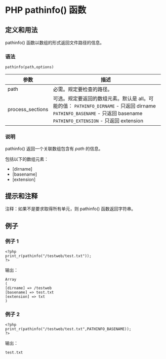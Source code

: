 # PHP pathinfo() 函数



## 定义和用法

pathinfo() 函数以数组的形式返回文件路径的信息。

### 语法

```
pathinfo(path,options)
```

| 参数 | 描述 |
| --- | --- |
| path | 必需。规定要检查的路径。 |
| process_sections | 可选。规定要返回的数组元素。默认是 all。可能的值：   `PATHINFO_DIRNAME` - 只返回 dirname   `PATHINFO_BASENAME` - 只返回 basename   `PATHINFO_EXTENSION` - 只返回 extension |

### 说明

pathinfo() 返回一个关联数组包含有 _path_ 的信息。

包括以下的数组元素：

*   [dirname]
*   [basename]
*   [extension]

## 提示和注释

注释：如果不是要求取得所有单元，则 pathinfo() 函数返回字符串。

## 例子

### 例子 1

```
<?php
print_r(pathinfo("/testweb/test.txt"));
?>
```

输出：

```
Array
(
[dirname] => /testweb
[basename] => test.txt
[extension] => txt
)
```

### 例子 2

```
<?php
print_r(pathinfo("/testweb/test.txt",PATHINFO_BASENAME));
?>
```

输出：

```
test.txt
```
